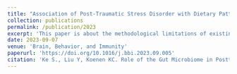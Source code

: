 ```yaml
---
title: "Association of Post-Traumatic Stress Disorder with Dietary Pattern and Gut Microbiome in a Cohort of Women"
collection: publications
permalink: /publication/2023
excerpt: 'This paper is about the methodological limitations of existing studies and suggests future research directions further to understand the role of the gut microbiome in PTSD'
date: 2023-09-07
venue: 'Brain, Behavior, and Immunity'
paperurl: 'https://doi.org/10.1016/j.bbi.2023.09.005'
citation: 'Ke S., Liu Y, Koenen KC. Role of the Gut Microbiome in Posttraumatic Stress Disorder. 2023, Brain Behavior and Immunity, doi: 10.1016/j.bbi.2023.09.005.'
---
```

